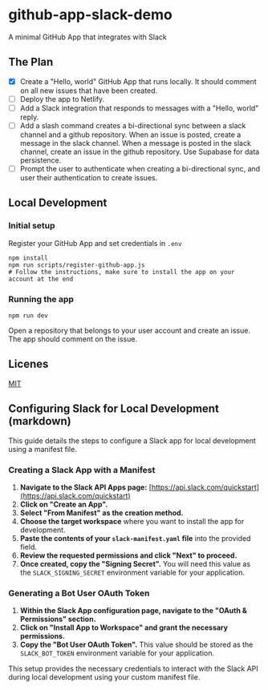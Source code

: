 # github-app-slack-demo

A minimal GitHub App that integrates with Slack

## The Plan

- [x] Create a "Hello, world" GitHub App that runs locally. It should comment on all new issues that have been created.
- [ ] Deploy the app to Netlify.
- [ ] Add a Slack integration that responds to messages with a "Hello, world" reply.
- [ ] Add a slash command creates a bi-directional sync between a slack channel and a github repository. When an issue is posted, create a message in the slack channel. When a message is posted in the slack channel, create an issue in the github repository. Use Supabase for data persistence.
- [ ] Prompt the user to authenticate when creating a bi-directional sync, and user their authentication to create issues.

## Local Development

### Initial setup

Register your GitHub App and set credentials in `.env`

```
npm install
npm run scripts/register-github-app.js
# Follow the instructions, make sure to install the app on your account at the end
```

### Running the app

```
npm run dev
```

Open a repository that belongs to your user account and create an issue. The app should comment on the issue.

## Licenes

[MIT](LICENSE)

## Configuring Slack for Local Development (markdown)

This guide details the steps to configure a Slack app for local development using a manifest file.

### Creating a Slack App with a Manifest

1. **Navigate to the Slack API Apps page:** [https://api.slack.com/quickstart](https://api.slack.com/quickstart)
2. **Click on "Create an App".**
3. **Select "From Manifest" as the creation method.**
4. **Choose the target workspace** where you want to install the app for development.
5. **Paste the contents of your `slack-manifest.yaml` file** into the provided field.
6. **Review the requested permissions and click "Next" to proceed.**
7. **Once created, copy the "Signing Secret".** You will need this value as the `SLACK_SIGNING_SECRET` environment variable for your application.

### Generating a Bot User OAuth Token

1. **Within the Slack App configuration page, navigate to the "OAuth & Permissions" section.**
2. **Click on "Install App to Workspace" and grant the necessary permissions.**
3. **Copy the "Bot User OAuth Token".** This value should be stored as the `SLACK_BOT_TOKEN` environment variable for your application.

This setup provides the necessary credentials to interact with the Slack API during local development using your custom manifest file. 
